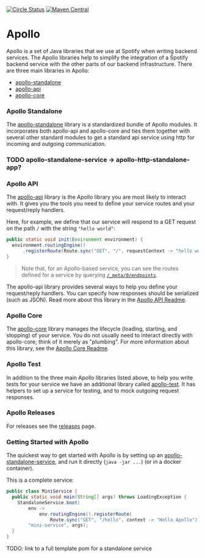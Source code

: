 [![Circle Status](https://circleci.com/gh/spotify/apollo.svg?style=shield&circle-token=5a9eb086ae3cec87e62fc8b6cdeb783cb318e3b9)](https://circleci.com/gh/spotify/apollo)
[![Maven Central](https://img.shields.io/maven-central/v/com.spotify/apollo.svg)](https://search.maven.org/#search%7Cga%7C1%7Cg%3A%22com.spotify%22%20apollo*)

Apollo
======

Apollo is a set of Java libraries that we use at Spotify when writing backend services. The Apollo
libraries help to simplify the integration of a Spotify backend service with the other parts of our
backend infrastructure. There are three main libraries in Apollo:

* [apollo-standalone](apollo-standalone-service)
* [apollo-api](apollo-api)
* [apollo-core](apollo-core)

### Apollo Standalone
The [apollo-standalone](apollo-standalone-service) library is a standardized bundle of Apollo
modules. It incorporates both apollo-api and apollo-core and ties them together with several other
standard modules to get a standard api service using http for incoming and outgoing communication.

### TODO apollo-standalone-service -> apollo-http-standalone-app?

### Apollo API
The [apollo-api](apollo-api) library is the Apollo library you are most likely to interact with.
It gives you the tools you need to define your service routes and your request/reply handlers.

Here, for example, we define that our service will respond to a GET request on the path `/` with
the string `"hello world"`:
```java
public static void init(Environment environment) {
  environment.routingEngine()
      .registerRoute(Route.sync("GET", "/", requestContext -> "hello world"));
}
```

> Note that, for an Apollo-based service, you can see the routes defined for a service by querying
[`/_meta/0/endpoints`](apollo-api-impl/src/main/java/com/spotify/apollo/meta/model).

The apollo-api library provides several ways to help you define your request/reply handlers.
You can specify how responses should be serialized (such as JSON). Read more about
this library in the [Apollo API Readme](apollo-api).

### Apollo Core
The [apollo-core](apollo-core) library manages the lifecycle (loading, starting, and stopping) of
your service. You do not usually need to interact directly with apollo-core; think of it merely 
as "plumbing". For more information about this library, see the [Apollo Core Readme](apollo-core).

### Apollo Test
In addition to the three main Apollo libraries listed above, to help you write tests for your
service we have an additional library called [apollo-test](apollo-test). It has helpers to set up
a service for testing, and to mock outgoing request responses.

### Apollo Releases
For releases see the [releases](https://github.com/spotify/apollo/releases) page.

### Getting Started with Apollo
The quickest way to get started with Apollo is by setting up an
[apollo-standalone-service](apollo-standalone-service), and run it directly (`java -jar ...`)
(or in a docker container).

This is a complete service:
```java
public class MiniService {
  public static void main(String[] args) throws LoadingException {
    StandaloneService.boot(
        env ->
            env.routingEngine().registerRoute(
                Route.sync("GET", "/hello", context -> "Hello Apollo")),
        "mini-service", args);
  }
}
```

TODO: link to a full template pom for a standalone service
